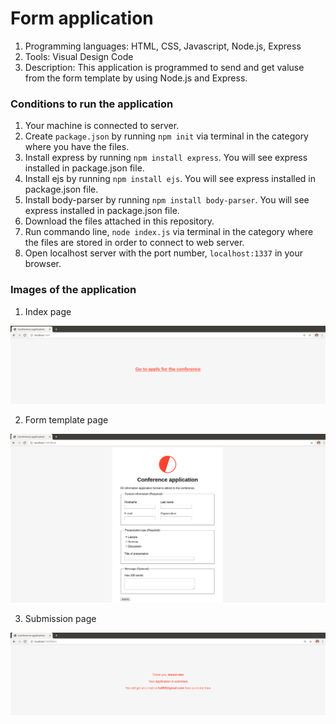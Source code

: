 # Form application

1. Programming languages: HTML, CSS, Javascript, Node.js, Express
2. Tools: Visual Design Code
3. Description: This application is programmed to send and get valuse from the form template by using Node.js and Express.


### Conditions to run the application

1. Your machine is connected to server.
2. Create `package.json` by running `npm init` via terminal in the category where you have the files.
3. Install express by running `npm install express`. You will see express installed in package.json file.
4. Install ejs by running `npm install ejs`. You will see express installed in package.json file.
5. Install body-parser by running `npm install body-parser`. You will see express installed in package.json file.
6. Download the files attached in this repository.
7. Run commando line, `node index.js` via terminal in the category where the files are stored in order to connect to web server.
8. Open localhost server with the port number, `localhost:1337` in your browser.

### Images of the application

1. Index page
<img src="/img/index.png" alt="index page">

2. Form template page
<img src="/img/form.png" alt="form page">

3. Submission page
<img src="/img/submit.png" alt="submit page">
